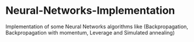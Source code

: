 # Neural-Networks-Implementation
Implementation of some Neural Networks algorithms like (Backpropagation, Backpropagation with momentum, Leverage and Simulated annealing)

